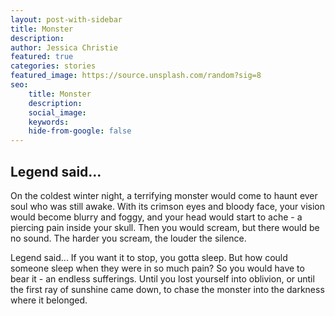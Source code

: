 ```yaml
---
layout: post-with-sidebar
title: Monster
description:
author: Jessica Christie
featured: true
categories: stories
featured_image: https://source.unsplash.com/random?sig=8
seo: 
    title: Monster
    description:
    social_image: 
    keywords: 
    hide-from-google: false
---
```


## Legend said...

On the coldest winter night, a terrifying monster would come to haunt ever soul who was still awake.
With its crimson eyes and bloody face, your vision would become blurry and foggy, and your head would start to ache - a piercing pain inside your skull.
Then you would scream, but there would be no sound.
The harder you scream, the louder the silence.

Legend said...
If you want it to stop, you gotta sleep.
But how could someone sleep when they were in so much pain?
So you would have to bear it - an endless sufferings.
Until you lost yourself into oblivion, or until the first ray of sunshine came down, to chase the monster into the darkness where it belonged.